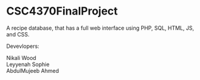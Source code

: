 # CSC4370FinalProject

A recipe database, that has a full web interface using PHP, SQL, HTML, JS, and CSS.  

Devevlopers:

Nikali Wood  
Leyyenah Sophie  
AbdulMujeeb Ahmed  
